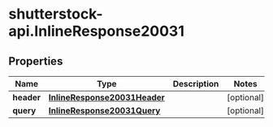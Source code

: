 # shutterstock-api.InlineResponse20031

## Properties
Name | Type | Description | Notes
------------ | ------------- | ------------- | -------------
**header** | [**InlineResponse20031Header**](InlineResponse20031Header.md) |  | [optional] 
**query** | [**InlineResponse20031Query**](InlineResponse20031Query.md) |  | [optional] 


